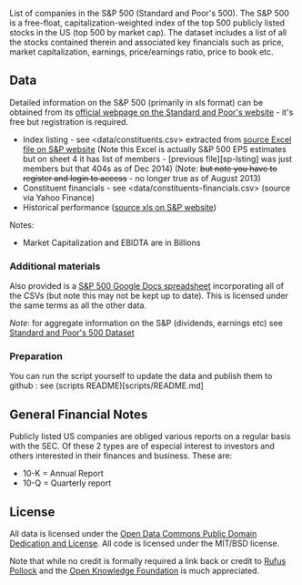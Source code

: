 List of companies in the S&P 500 (Standard and Poor's 500). The S&P 500 is a
free-float, capitalization-weighted index of the top 500 publicly listed stocks
in the US (top 500 by market cap). The dataset includes a list of all the
stocks contained therein and associated key financials such as price, market
capitalization, earnings, price/earnings ratio, price to book etc.

## Data

Detailed information on the S&P 500 (primarily in xls format) can be obtained
from its [official webpage on the Standard and Poor's website][sp-home] - it's
free but registration is required.

* Index listing - see <data/constituents.csv> extracted from [source Excel file
  on S&P website][sp-listing-dec-2014] (Note this Excel is actually S&P 500 EPS
  estimates but on sheet 4 it has list of members - [previous file][sp-lsting]
  was just members but that 404s as of Dec 2014) (Note: <del>but note you have
  to register and login to access</del> - no longer true as of August 2013)
* Constituent financials - see <data/constituents-financials.csv> (source via Yahoo Finance)
* Historical performance ([source xls on S&P website][sp-historical])

Notes:

* Market Capitalization and EBIDTA are in Billions

[sp-home]: http://www.spindices.com/indices/equity/sp-500
[sp-listing-dec-2014]: http://www.spindices.com/documents/additional-material/sp-500-eps-est.xlsx?force_download=true
[sp-listing]: http://us.spindices.com/idsexport/file.xls?hostIdentifier=48190c8c-42c4-46af-8d1a-0cd5db894797&selectedModule=Constituents&selectedSubModule=ConstituentsFullList&indexId=340
[sp-historical]: http://www.standardandpoors.com/prot/spf/docs/indices/SPUSA-500-USDUF--P-US-L--HistoricalData.xls

### Additional materials

Also provided is a [S&P 500 Google Docs spreadsheet][gdocs] incorporating all
of the CSVs (but note this may not be kept up to date). This is licensed under
the same terms as all the other data.

*Note*: for aggregate information on the S&P (dividends, earnings etc) see
[Standard and Poor's 500 Dataset][shiller]

[gdocs]: https://docs.google.com/spreadsheet/ccc?key=0Aon3JiuouxLUdDU5S2NrbVJHRWVBRWxvU1dlOUQ2WUE#gid=0
[shiller]: http://data.okfn.org/data/s-and-p-500

### Preparation

You can run the script yourself to update the data and publish them to github : see (scripts README)[scripts/README.md]

## General Financial Notes

Publicly listed US companies are obliged various reports on a regular basis
with the SEC. Of these 2 types are of especial interest to investors and others
interested in their finances and business. These are:

* 10-K = Annual Report
* 10-Q = Quarterly report

## License

All data is licensed under the [Open Data Commons Public Domain Dedication and
License][pddl]. All code is licensed under the MIT/BSD license.

Note that while no credit is formally required a link back or credit to [Rufus
Pollock][rp] and the [Open Knowledge Foundation][okfn] is much appreciated.

[pddl]: http://opendatacommons.org/licenses/pddl/1.0/
[rp]: http://dev.rufuspollock.org/
[okfn]: http://okfn.org/

